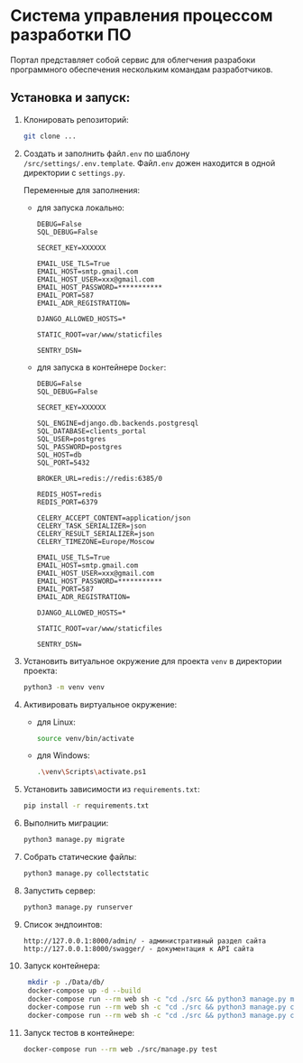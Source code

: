 # Система управления процессом разработки ПО

Портал представляет собой сервис для облегчения разрабоки программного обеспечения нескольким командам разработчиков.

## Установка и запуск:

1. Клонировать репозиторий:
   
    ```bash
   git clone ...
   ```
   
1. Создать и заполнить файл`.env` по шаблону `/src/settings/.env.template`. Файл`.env` дожен находится в одной директории с `settings.py`.

   Переменные для заполнения:
   
   - для запуска локально:
      ```
      DEBUG=False
      SQL_DEBUG=False
      
      SECRET_KEY=XXXXXX
     
      EMAIL_USE_TLS=True
      EMAIL_HOST=smtp.gmail.com
      EMAIL_HOST_USER=xxx@gmail.com
      EMAIL_HOST_PASSWORD=***********
      EMAIL_PORT=587
      EMAIL_ADR_REGISTRATION=

      DJANGO_ALLOWED_HOSTS=*

      STATIC_ROOT=var/www/staticfiles

      SENTRY_DSN=
      ```
      
   - для запуска в контейнере `Docker`:
      ```
      DEBUG=False
      SQL_DEBUG=False
      
      SECRET_KEY=XXXXXX
      
      SQL_ENGINE=django.db.backends.postgresql
      SQL_DATABASE=clients_portal
      SQL_USER=postgres
      SQL_PASSWORD=postgres
      SQL_HOST=db
      SQL_PORT=5432
      
      BROKER_URL=redis://redis:6385/0
      
      REDIS_HOST=redis
      REDIS_PORT=6379

      CELERY_ACCEPT_CONTENT=application/json
      CELERY_TASK_SERIALIZER=json
      CELERY_RESULT_SERIALIZER=json
      CELERY_TIMEZONE=Europe/Moscow

      EMAIL_USE_TLS=True
      EMAIL_HOST=smtp.gmail.com
      EMAIL_HOST_USER=xxx@gmail.com
      EMAIL_HOST_PASSWORD=***********
      EMAIL_PORT=587
      EMAIL_ADR_REGISTRATION=

      DJANGO_ALLOWED_HOSTS=*

      STATIC_ROOT=var/www/staticfiles

      SENTRY_DSN=
      ```

1. Установить витуальное окружение для проекта `venv` в директории проекта:
    
   ```bash
   python3 -m venv venv
   ```
   
1. Активировать виртуальное окружение:

   - для Linux: 
       ```bash
       source venv/bin/activate
       ```
   - для Windows:
       ```bash
       .\venv\Scripts\activate.ps1
       ```
     
1. Установить зависимости из `requirements.txt`:

    ```bash
    pip install -r requirements.txt
    ```
   
1. Выполнить миграции:

    ```bash
    python3 manage.py migrate
    ```
   
1. Собрать статические файлы:

    ```bash
    python3 manage.py collectstatic
    ```
   
1. Запустить сервер:

    ```bash
    python3 manage.py runserver
    ```
   
1. Список эндпоинтов:

   ```angular2html
   http://127.0.0.1:8000/admin/ - административный раздел сайта
   http://127.0.0.1:8000/swagger/ - документация к API сайта
   ```
   
1. Запуск контейнера:

   ```bash
    mkdir -p ./Data/db/
    docker-compose up -d --build
    docker-compose run --rm web sh -c "cd ./src && python3 manage.py migrate"
    docker-compose run --rm web sh -c "cd ./src && python3 manage.py createsuperuser"
    docker-compose run --rm web sh -c "cd ./src && python3 manage.py collectstatic"
    ```
   
1. Запуск тестов в контейнере:

    ```bash
    docker-compose run --rm web ./src/manage.py test
    ```

